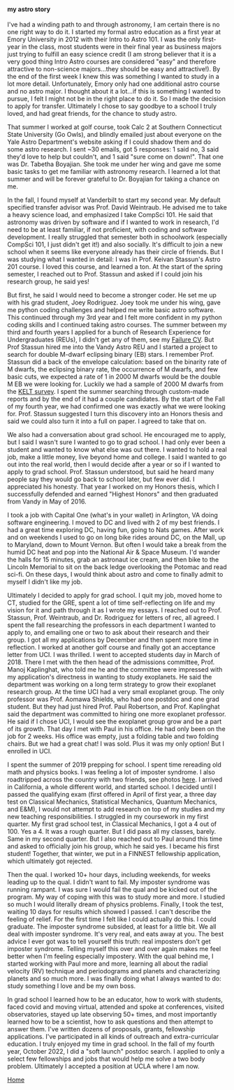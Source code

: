 #### my astro story

I've had a winding path to and through astronomy, I am certain there is no one right way to do it.
I started my formal astro education as a first year at Emory University in 2012 with their Intro to Astro 101.
I was the only first-year in the class, most students were in their final year as business majors just trying to fulfill an easy science credit (I am strong believer that it is a very good thing Intro Astro courses are considered "easy" and therefore attractive to non-science majors...they should be easy and attractive!).
By the end of the first week I knew this was something I wanted to study in a lot more detail. Unfortunately, Emory only had one additional astro course and no astro major.
I thought about it a lot...if this is something I wanted to pursue, I felt I might not be in the right place to do it. So I made the decision to apply for transfer. Ultimately I chose to say goodbye to a school I truly loved, and had great friends, for the chance to study astro.

That summer I worked at golf course, took Calc 2 at Southern Connecticut State University (Go Owls), and blindly emailed just about everyone on the Yale Astro Department's website asking if I could shadow them and do some astro research. I sent ~30 emails, got 5 responses: 1 said no, 3 said they'd love to help but couldn't, and 1 said "sure come on down!". That one was Dr. Tabetha Boyajian. She took me under her wing and gave me some basic tasks to get me familiar with astronomy research. I learned a lot that summer and will be forever grateful to Dr. Boyajian for taking a chance on me.

In the fall, I found myself at Vanderbilt to start my second year. My default specified transfer advisor was Prof. David Weintraub. He advised me to take a heavy science load, and emphasized I take CompSci 101. He said that astronomy was driven by software and if I wanted to work in research, I'd need to be at least familiar, if not proficient, with coding and software development.
I really struggled that semester both in schoolwork (especially CompSci 101, I just didn't get it!) and also socially. It's difficult to join a new school when it seems like everyone already has their circle of friends. But I was studying what I wanted in detail: I was in Prof. Keivan Stassun's Astro 201 course.
I loved this course, and learned a ton. At the start of the spring semester, I reached out to Prof. Stassun and asked if I could join his research group, he said yes!

But first, he said I would need to become a stronger coder. He set me up with his grad student, Joey Rodriguez. Joey took me under his wing, gave me python coding challenges and helped me write basic astro software. This continued through my 3rd year and I felt more confident in my python coding skills and I continued taking astro courses.
The summer between my third and fourth years I applied for a bunch of Research Experience for Undergraduates (REUs), I didn't get any of them, see my [Failure CV](./cv.md). But Prof Stassun hired me into the Vandy Astro REU and I started a project to search for double M-dwarf eclipsing binary (EB) stars.
I remember Prof. Stassun did a back of the envelope calculation: based on the binarity rate of M dwarfs, the eclipsing binary rate, the occurrence of M dwarfs, and few basic cuts, we expected a rate of 1 in 2000 M dwarfs would be the double M EB we were looking for. Luckily we had a sample of 2000 M dwarfs from the [KELT survey](https://en.wikipedia.org/wiki/Kilodegree_Extremely_Little_Telescope).
I spent the summer searching through custom-made reports and by the end of it had a couple candidates.
By the start of the Fall of my fourth year, we had confirmed one was exactly what we were looking for. Prof. Stassun suggested I turn this discovery into an Honors thesis and said we could also turn it into a full on paper. I agreed to take that on.

We also had a conversation about grad school. He encouraged me to apply, but I said I wasn't sure I wanted to go to grad school. I had only ever been a student and wanted to know what else was out there. I wanted to hold a real job, make a little money, live beyond home and college. I said I wanted to go out into the real world, then I would decide after a year or so if I wanted to apply to grad school. Prof. Stassun understood, but said he heard many people say they would go back to school later, but few ever did. I appreciated his honesty. That year I worked on my Honors thesis, which I successfully defended and earned "Highest Honors" and then graduated from Vandy in May of 2016.

I took a job with Capital One (what's in your wallet) in Arlington, VA doing software engineering. I moved to DC and lived with 2 of my best friends. I had a great time exploring DC, having fun, going to Nats games. After work and on weekends I used to go on long bike rides around DC, on the Mall, up to Maryland, down to Mount Vernon.
But often I would take a break from the humid DC heat and pop into the National Air & Space Museum. I'd wander the halls for 15 minutes, grab an astronaut ice cream, and then bike to the Lincoln Memorial to sit on the back ledge overlooking the Potomac and read sci-fi.
On these days, I would think about astro and come to finally admit to myself I didn't like my job.

Ultimately I decided to apply for grad school. I quit my job, moved home to CT, studied for the GRE, spent a lot of time self-reflecting on life and my vision for it and path through it as I wrote my essays. I reached out to Prof. Stassun, Prof. Weintraub, and Dr. Rodriguez for letters of rec, all agreed. I spent the fall researching the professors in each department I wanted to apply to, and emailing one or two to ask about their research and their group.
I got all my applications by December and then spent more time in reflection. I worked at another golf course and finally got an acceptance letter from UCI. I was thrilled. I went to accepted students day in March of 2018. There I met with the then head of the admissions committee, Prof. Manoj Kaplinghat, who told me he and the committee were impressed with my application's directness in wanting to study exoplanets.
He said the department was working on a long term strategy to grow their exoplanet research group. At the time UCI had a very small exoplanet group. The only professor was Prof. Aomawa Shields, who had one postdoc and one grad student. But they had just hired Prof. Paul Robertson, and Prof. Kaplinghat said the department was committed to hiring one more exoplanet professor. He said if I chose UCI, I would see the exoplanet group grow and be a part of its growth. That day I met with Paul in his office. He had only been on the job for 2 weeks. His office was empty, just a folding table and two folding chairs. But we had a great chat! I was sold. Plus it was my only option! But I enrolled in UCI.

I spent the summer of 2019 prepping for school. I spent time rereading old math and physics books. I was feeling a lot of imposter syndrome. I also roadtripped across the country with two friends, see photos [here](./galleries/gallery_rt18.md). I arrived in California, a whole different world, and started school.
I decided until I passed the qualifying exam (first offered in April of first year, a three day test on Classical Mechanics, Statistical Mechanics, Quantum Mechanics, and E&M), I would not attempt to add research on top of my studies and my new teaching responsibilities. I struggled in my coursework in my first quarter. My first grad school test, in Classical Mechanics, I got a 4 out of 100. Yes a 4.
It was a rough quarter. But I did pass all my classes, barely. Same in my second quarter. But I also reached out to Paul around this time and asked to officially join his group, which he said yes. I became his first student! Together, that winter, we put in a FINNEST fellowship application, which ultimately got rejected.

Then the qual. I worked 10+ hour days, including weekends, for weeks leading up to the qual. I didn't want to fail. My imposter syndrome was running rampant. I was sure I would fail the qual and be kicked out of the program. My way of coping with this was to study more and more. I studied so much I would literally dream of physics problems.
Finally, I took the test, waiting 10 days for results which showed I passed. I can't describe the feeling of relief. For the first time I felt like I could actually do this. I could graduate. The imposter syndrome subsided, at least for a little bit. We all deal with imposter syndrome.
It's very real, and eats away at you. The best advice I ever got was to tell yourself this truth: real imposters don't get imposter syndrome. Telling myself this over and over again makes me feel better when I'm feeling especially impostery.
With the qual behind me, I started working with Paul more and more, learning all about the radial velocity (RV) technique and periodograms and planets and characterizing planets and so much more. I was finally doing what I always wanted to do: study something I love and be my own boss.

In grad school I learned how to be an educator, how to work with students, faced covid and moving virtual, attended and spoke at conferences, visited observatories, stayed up late observing 50+ times, and most importantly learned how to be a scientist, how to ask questions and then attempt to answer them. I've written dozens of proposals, grants, fellowship applications. I've participated in all kinds of outreach and extra-curricular education. I truly enjoyed my time in grad school. In the fall of my fourth year, October 2022, I did a "soft launch" postdoc search. I applied to only a select few fellowships and jobs that would help me solve a two body problem. Ultimately I accepted a position at UCLA where I am now.  

[Home](./)

